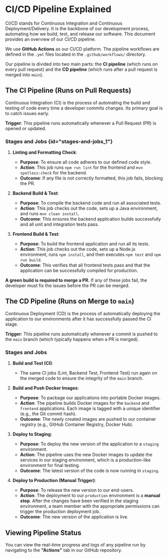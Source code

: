 # CI/CD Pipeline Explained

CI/CD stands for Continuous Integration and Continuous Deployment/Delivery. It is the backbone of our development process, automating how we build, test, and release our software. This document provides an overview of our CI/CD pipeline.

We use **GitHub Actions** as our CI/CD platform. The pipeline workflows are defined in the `.yml` files located in the `.github/workflows/` directory.

Our pipeline is divided into two main parts: the **CI pipeline** (which runs on every pull request) and the **CD pipeline** (which runs after a pull request is merged into `main`).

## The CI Pipeline (Runs on Pull Requests)

Continuous Integration (CI) is the process of automating the build and testing of code every time a developer commits changes. Its primary goal is to catch issues early.

**Trigger**: This pipeline runs automatically whenever a Pull Request (PR) is opened or updated.

### Stages and Jobs {id="stages-and-jobs_1"}

1.  **Linting and Formatting Check**:
    -   **Purpose**: To ensure all code adheres to our defined code style.
    -   **Action**: This job runs `npm run lint` for the frontend and `mvn spotless:check` for the backend.
    -   **Outcome**: If any file is not correctly formatted, this job fails, blocking the PR.

2.  **Backend Build & Test**:
    -   **Purpose**: To compile the backend code and run all associated tests.
    -   **Action**: This job checks out the code, sets up a Java environment, and runs `mvn clean install`.
    -   **Outcome**: This ensures the backend application builds successfully and all unit and integration tests pass.

3.  **Frontend Build & Test**:
    -   **Purpose**: To build the frontend application and run all its tests.
    -   **Action**: This job checks out the code, sets up a Node.js environment, runs `npm install`, and then executes `npm test` and `npm run build`.
    -   **Outcome**: This verifies that all frontend tests pass and that the application can be successfully compiled for production.

**A green build is required to merge a PR.** If any of these jobs fail, the developer must fix the issues before the PR can be merged.

## The CD Pipeline (Runs on Merge to `main`)

Continuous Deployment (CD) is the process of automatically deploying the application to our environments after it has successfully passed the CI stage.

**Trigger**: This pipeline runs automatically whenever a commit is pushed to the `main` branch (which typically happens when a PR is merged).

### Stages and Jobs

1.  **Build and Test (CI)**:
    -   The same CI jobs (Lint, Backend Test, Frontend Test) run again on the merged code to ensure the integrity of the `main` branch.

2.  **Build and Push Docker Images**:
    -   **Purpose**: To package our applications into portable Docker images.
    -   **Action**: The pipeline builds Docker images for the `backend` and `frontend` applications. Each image is tagged with a unique identifier (e.g., the Git commit hash).
    -   **Outcome**: The newly created images are pushed to our container registry (e.g., GitHub Container Registry, Docker Hub).

3.  **Deploy to Staging**:
    -   **Purpose**: To deploy the new version of the application to a `staging` environment.
    -   **Action**: The pipeline uses the new Docker images to update the services in our staging environment, which is a production-like environment for final testing.
    -   **Outcome**: The latest version of the code is now running in `staging`.

4.  **Deploy to Production (Manual Trigger)**:
    -   **Purpose**: To release the new version to our end-users.
    -   **Action**: The deployment to our `production` environment is a **manual step**. After the changes have been verified in the staging environment, a team member with the appropriate permissions can trigger the production deployment job.
    -   **Outcome**: The new version of the application is live.

## Viewing Pipeline Status

You can view the real-time progress and logs of any pipeline run by navigating to the **"Actions"** tab in our GitHub repository.
